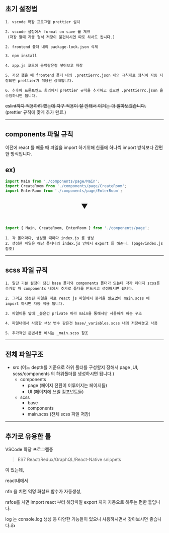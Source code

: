 ## 초기 설정법

```
1. vscode 확장 프로그램 prettier 설치

2. vscode 설정에서 format on save 를 체크
 (저장 할때 자동 형식 저장이 불편하시면 따로 하셔도 됩니다.)

2. frontend 폴더 내의 package-lock.json 삭제

3. npm install

4. app.js 코드에 공백같은걸 넣어보고 저장

5. 저장 했을 때 frontend 폴더 내의 .prettierrc.json 내의 규칙대로 형식이 자동 저장되면 prettier가 적용된 상태입니다.

6. 추후에 프론트엔드 회의에서 prettier 규칙을 추가하고 싶으면 .prettierrc.json 을 수정하시면 됩니다.
```

~~eslint까지 적용하려 했는데 자꾸 적용이 잘 안돼서 이거는 더 알아보겠습니다.~~ (prettier 규칙에 맞게 추가 완료.)

---

## components 파일 규칙

이전에 react 를 배울 때 파일을 import 하기위해 한줄에 하나씩 import 방식보다 간편한 방식입니다.

## ex)

```js
import Main from './components/page/Main';
import CreateRoom from './components/page/CreateRoom';
import EnterRoom from './components/page/EnterRoom';
```

<center><h2>▼</h2></center></br>

```js
import { Main, CreateRoom, EnterRoom } from './components/page';
```

    1. 각 폴더마다, 생성할 때마다 index.js 를 생성
    2. 생성한 파일은 해당 폴더내의 index.js 안에서 export 를 해준다. (page/index.js 참조)

---

## scss 파일 규칙

    1. 일단 기본 설정이 담긴 base 폴더와 components 폴더가 있는데 각자 페이지 scss를 추가할 때 components 내에서 추가로 폴더를 만드시고 생성하시면 됩니다.

    2. 그리고 생성된 파일을 따로 react js 파일에서 불러올 필요없이 main.scss 에 import 하시면 자동 적용 됩니다.

    3. 파일이름 앞에 _붙은건 private 이라 main을 통해서만 사용하게 하는 구조

    4. 파일내에서 사용할 색상 변수 같은건 base/_variables.scss 내에 저장해놓고 사용

    5. 추가적인 문법사용 예시는 _main.scss 참조

---

## 전체 파일구조

- src
  (어느 depth를 기준으로 하위 폴더를 구성할지 정해서 page ,UI, scss/components 의 하위폴더를 생성하시면 됩니다.)
  - components
    - page (페이지 전환이 이루어지는 페이지들)
    - UI (페이지에 쓰일 컴포넌트들)
  - scss
    - base
    - components
    - main.scss (전체 scss 파일 저장)

---

## 추가로 유용한 툴

VSCode 확장 프로그램중

> ES7 React/Redux/GraphQL/React-Native snippets

이 있는데,

react내에서

nfn 을 치면 익명 화살표 함수가 자동생성,

rafce를 치면 import react 부터 해당파일 export 까지 자동으로 해주는 편한 툴입니다.

log 는 console.log 생성 등 다양한 기능들이 있으니 사용하시면서 찾아보시면 좋습니다.👍
